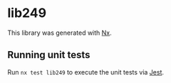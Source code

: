 # lib249

This library was generated with [Nx](https://nx.dev).


## Running unit tests

Run `nx test lib249` to execute the unit tests via [Jest](https://jestjs.io).


